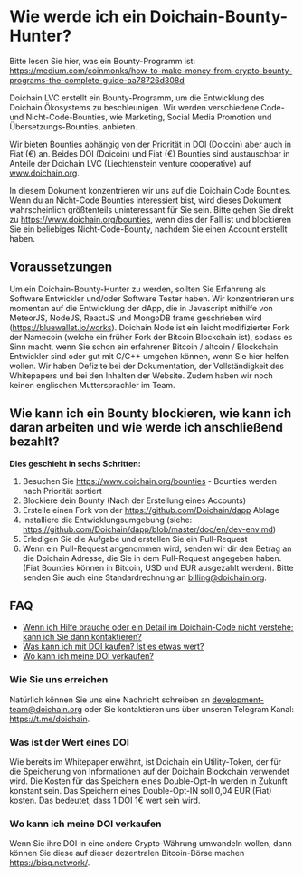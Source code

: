 # Wie werde ich ein Doichain-Bounty-Hunter?
Bitte lesen Sie hier, was ein Bounty-Programm ist: https://medium.com/coinmonks/how-to-make-money-from-crypto-bounty-programs-the-complete-guide-aa78726d308d

Doichain LVC erstellt ein Bounty-Programm, um die Entwicklung des Doichain Ökosystems zu beschleunigen. Wir werden verschiedene Code- und Nicht-Code-Bounties, wie Marketing, Social Media Promotion und Übersetzungs-Bounties, anbieten.

Wir bieten Bounties abhängig von der Priorität in DOI (Doicoin) aber auch in Fiat (€) an. Beides DOI (Doicoin) und Fiat (€) Bounties sind austauschbar in Anteile der Doichain LVC (Liechtenstein venture cooperative) auf www.doichain.org.

In diesem Dokument konzentrieren wir uns auf die Doichain Code Bounties. Wenn du an Nicht-Code Bounties interessiert bist, wird dieses Dokument wahrscheinlich größtenteils uninteressant für Sie sein. Bitte gehen Sie direkt zu https://www.doichain.org/bounties, wenn dies der Fall ist und blockieren Sie ein beliebiges Nicht-Code-Bounty, nachdem Sie einen Account erstellt haben.

## Voraussetzungen
Um ein Doichain-Bounty-Hunter zu werden, sollten Sie Erfahrung als Software Entwickler und/oder Software Tester haben. Wir konzentrieren uns momentan auf die Entwicklung der dApp, die in Javascript mithilfe von MeteorJS, NodeJS, ReactJS und MongoDB frame geschrieben wird (https://bluewallet.io/works). Doichain Node ist ein leicht modifizierter Fork der Namecoin (welche ein früher Fork der Bitcoin Blockchain ist), sodass es Sinn macht, wenn Sie schon ein erfahrener Bitcoin / altcoin / Blockchain Entwickler sind oder gut mit C/C++ umgehen können, wenn Sie hier helfen wollen. Wir haben Defizite bei der Dokumentation, der Vollständigkeit des Whitepapers und bei den Inhalten der Website. Zudem haben wir noch keinen englischen Muttersprachler im Team.

## Wie kann ich ein Bounty blockieren, wie kann ich daran arbeiten und wie werde ich anschließend bezahlt?
**Dies geschieht in sechs Schritten:**
1. Besuchen Sie https://www.doichain.org/bounties - Bounties werden nach Priorität sortiert
2. Blockiere dein Bounty (Nach der Erstellung eines Accounts)
3. Erstelle einen Fork von der https://github.com/Doichain/dapp Ablage
4. Installiere die Entwicklungsumgebung (siehe: https://github.com/Doichain/dapp/blob/master/doc/en/dev-env.md)
5. Erledigen Sie die Aufgabe und erstellen Sie ein Pull-Request
6. Wenn ein Pull-Request angenommen wird, senden wir dir den Betrag an die Doichain Adresse, die Sie in dem Pull-Request angegeben haben. (Fiat Bounties können in Bitcoin, USD und EUR ausgezahlt werden). Bitte senden Sie auch eine Standardrechnung an billing@doichain.org.

## FAQ
- [Wenn ich Hilfe brauche oder ein Detail im Doichain-Code nicht verstehe; kann ich Sie dann kontaktieren?](#wie-sie-uns-erreichen)
- [Was kann ich mit DOI kaufen? Ist es etwas wert?](#was-ist-der-wert-eines-doi)
- [Wo kann ich meine DOI verkaufen?](#wo-kann-ich-meine-doi-verkaufen?)

### Wie Sie uns erreichen
Natürlich können Sie uns eine Nachricht schreiben an development-team@doichain.org oder Sie kontaktieren uns über unseren Telegram Kanal: https://t.me/doichain.

### Was ist der Wert eines DOI
Wie bereits im Whitepaper erwähnt, ist Doichain ein Utility-Token, der für die Speicherung von Informationen auf der Doichain Blockchain verwendet wird. Die Kosten für das Speichern eines Double-Opt-In werden in Zukunft konstant sein. Das Speichern eines Double-Opt-IN soll 0,04 EUR (Fiat) kosten. Das bedeutet, dass 1 DOI 1€ wert sein wird.

### Wo kann ich meine DOI verkaufen
Wenn Sie ihre DOI in eine andere Crypto-Währung umwandeln wollen, dann können Sie diese auf dieser dezentralen Bitcoin-Börse machen https://bisq.network/.

